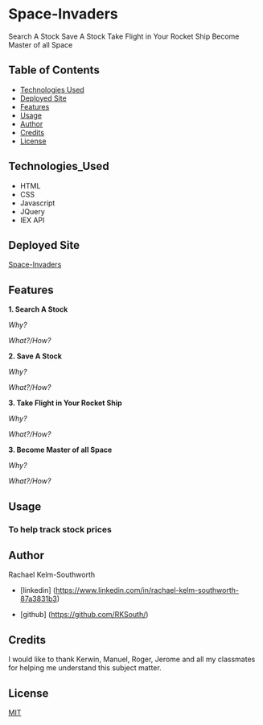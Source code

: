 # Space-Invaders

Search A Stock
Save A Stock
Take Flight in Your Rocket Ship
Become Master of all Space


<!-- ![Code Quiz](Assets/FinishedProduct.png) -->

## Table of Contents
* [Technologies Used](Technologies_Used)
* [Deployed Site](Deployed)
* [Features](Features)
* [Usage](Usage)
* [Author](Author)
* [Credits](Credits)
* [License](License)

## Technologies_Used
* HTML 
* CSS 
* Javascript 
* JQuery
* IEX API

## Deployed Site
[Space-Invaders](https://rksouth.github.io/Space-Invaders/)

## Features 


__1. Search A Stock__
 
_Why?_



_What?/How?_



__2. Save A Stock__

_Why?_



_What?/How?_
	


__3. Take Flight in Your Rocket Ship__

_Why?_



_What?/How?_

__3. Become Master of all Space__

_Why?_



_What?/How?_


## Usage
### To help track stock prices

## Author 
Rachael Kelm-Southworth

* [linkedin] (https://www.linkedin.com/in/rachael-kelm-southworth-87a3831b3) 

* [github] (https://github.com/RKSouth/)

 ## Credits

I would like to thank Kerwin, Manuel, Roger, Jerome and all my classmates for helping me understand this subject matter.

## License
[MIT](https://choosealicense.com/licenses/mit/)

